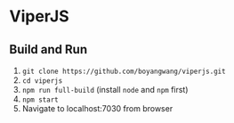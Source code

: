 # ViperJS

## Build and Run
1. `git clone https://github.com/boyangwang/viperjs.git`
2. `cd viperjs`
3. `npm run full-build` (install `node` and `npm` first)
4. `npm start`
5. Navigate to localhost:7030 from browser

